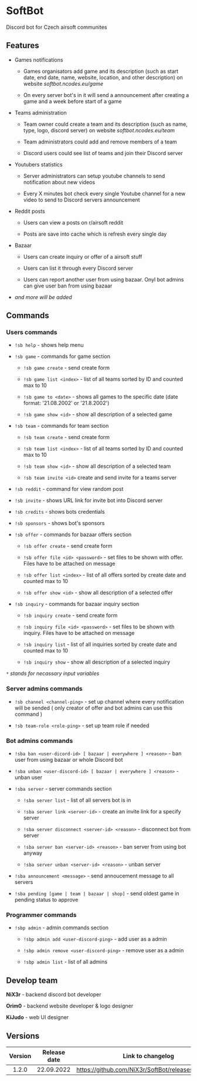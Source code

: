 # SoftBot

Discord bot for Czech airsoft communites

## Features

- Games notifications
  
  - Games organisators add game and its description (such as start date, end date, name, website, location, and other description) on website *softbot.ncodes.eu/game*
  
  - On every server bot's in it will send a announcement after creating a game and a week before start of a game

- Teams administration
  
  - Team owner could create a team and its description (such as name, type, logo, discord server) on website *softbot.ncodes.eu/team*
  
  - Team administrators could add and remove members of a team
  
  - Discord users could see list of teams and join their Discord server

- Youtubers statistics
  
  - Server administrators can setup youtube channels to send notification about new videos
  
  - Every X minutes bot check every single Youtube channel for a new video to send to Discord servers announcement

- Reddit posts
  
  - Users can view a posts on r/airsoft reddit
  
  - Posts are save into cache which is refresh every single day

- Bazaar
  
  - Users can create inquiry or offer of a airsoft stuff
  
  - Users can list it through every Discord server
  
  - Users can report another user from using bazaar. Onyl bot admins can give user ban from using bazaar

- *and more will be added*

## Commands

### Users commands

- `!sb help` - shows help menu

- `!sb game` - commands for game section
  
  - `!sb game create` - send create form
  
  - `!sb game list <index>` - list of all teams sorted by ID and counted max to 10
  
  - `!sb game to <date>` - shows all games to the specific date (date format: '21.08.2002' or '21.8.2002')
  
  - `!sb game show <id>` - show all description of a selected game

- `!sb team` - commands for team section
  
  - `!sb team create` - send create form
  
  - `!sb team list <index>` - list of all teams sorted by ID and counted max to 10
  
  - `!sb team show <id>` - show all description of a selected team
  
  - `!sb team invite <id>` create and send invite for a teams server

- `!sb reddit` - command for view random post

- `!sb invite` - shows URL link for invite bot into Discord server

- `!sb credits` - shows bots credentials

- `!sb sponsors` - shows bot's sponsors

- `!sb offer` - commands for bazaar offers section
  
  - `!sb offer create` - send create form
  
  - `!sb offer file <id> <password>` - set files to be shown with offer. Files have to be attached on message
  
  - `!sb offer list <index>` - list of all offers sorted by create date and counted max to 10
  
  - `!sb offer show <id>` - show all description of a selected offer

- `!sb inquiry` - commands for bazaar inquiry section
  
  - `!sb inquiry create` - send create form
  
  - `!sb inquiry file <id> <password>` - set files to be shown with inquiry. Files have to be attached on message
  
  - `!sb inquiry list` - list of all inquiries sorted by create date and counted max to 10
  
  - `!sb inquiry show` - show all description of a selected inquiry

*`*` stands for necassary input variables*

### Server admins commands

- `!sb channel <channel-ping>` - set up channel where every notification will be sended ( only creator of offer and bot admins can use this command )

- `!sb team-role <role-ping>` - set up team role if needed

### Bot admins commands

- `!sba ban <user-dicord-id> [ bazaar | everywhere ] <reason>` - ban user from using bazaar or whole Discord bot

- `!sba unban <user-discord-id> [ bazaar | everywhere ] <reason>` - unban user

- `!sba server` - server commands section
  
  - `!sba server list` - list of all servers bot is in
  
  - `!sba server link <server-id>` - create an invite link for a specify server
  
  - `!sba server disconnect <server-id> <reason>` - disconnect bot from server
  
  - `!sba server ban <server-id> <reason>` - ban server from using bot anyway
  
  - `!sba server unban <server-id> <reason>` - unban server

- `!sba announcement <message>` - send annoucement message to all servers

- `!sba pending [game | team | bazaar | shop]` - send oldest game in pending status to approve

### Programmer commands

- `!sbp admin` - admin commands section
  
  - `!sbp admin add <user-discord-ping>` - add user as a admin
  
  - `!sbp admin remove <user-discord-ping>` - remove user as a admin
  
  - `!sbp admin list` - list of all admins

## Develop team

**NiX3r** - backend discord bot developer

**Orim0** - backend website developer & logo designer

**KiJudo** - web UI designer

## Versions

| Version | Release date | Link to changelog                                   |
|:-------:| ------------ | --------------------------------------------------- |
| 1.2.0   | 22.09.2022   | https://github.com/NiX3r/SoftBot/releases/tag/1.2.0 |
